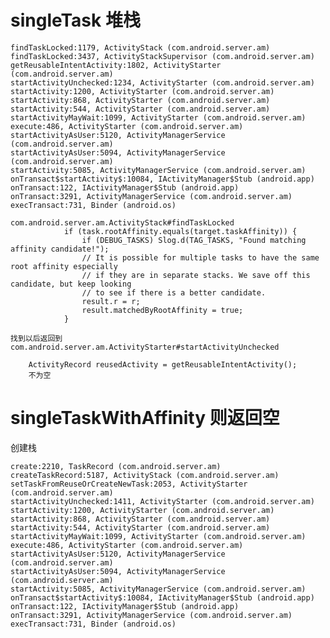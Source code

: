 # singleTask 堆栈
    findTaskLocked:1179, ActivityStack (com.android.server.am)
    findTaskLocked:3437, ActivityStackSupervisor (com.android.server.am)
    getReusableIntentActivity:1802, ActivityStarter (com.android.server.am)
    startActivityUnchecked:1234, ActivityStarter (com.android.server.am)
    startActivity:1200, ActivityStarter (com.android.server.am)
    startActivity:868, ActivityStarter (com.android.server.am)
    startActivity:544, ActivityStarter (com.android.server.am)
    startActivityMayWait:1099, ActivityStarter (com.android.server.am)
    execute:486, ActivityStarter (com.android.server.am)
    startActivityAsUser:5120, ActivityManagerService (com.android.server.am)
    startActivityAsUser:5094, ActivityManagerService (com.android.server.am)
    startActivity:5085, ActivityManagerService (com.android.server.am)
    onTransact$startActivity$:10084, IActivityManager$Stub (android.app)
    onTransact:122, IActivityManager$Stub (android.app)
    onTransact:3291, ActivityManagerService (com.android.server.am)
    execTransact:731, Binder (android.os)
    
    com.android.server.am.ActivityStack#findTaskLocked
                if (task.rootAffinity.equals(target.taskAffinity)) {
                    if (DEBUG_TASKS) Slog.d(TAG_TASKS, "Found matching affinity candidate!");
                    // It is possible for multiple tasks to have the same root affinity especially
                    // if they are in separate stacks. We save off this candidate, but keep looking
                    // to see if there is a better candidate.
                    result.r = r;
                    result.matchedByRootAffinity = true;
                }
                
    找到以后返回到
    com.android.server.am.ActivityStarter#startActivityUnchecked
        
        ActivityRecord reusedActivity = getReusableIntentActivity();
        不为空
        
# singleTaskWithAffinity 则返回空
创建栈

    create:2210, TaskRecord (com.android.server.am)
    createTaskRecord:5187, ActivityStack (com.android.server.am)
    setTaskFromReuseOrCreateNewTask:2053, ActivityStarter (com.android.server.am)
    startActivityUnchecked:1411, ActivityStarter (com.android.server.am)
    startActivity:1200, ActivityStarter (com.android.server.am)
    startActivity:868, ActivityStarter (com.android.server.am)
    startActivity:544, ActivityStarter (com.android.server.am)
    startActivityMayWait:1099, ActivityStarter (com.android.server.am)
    execute:486, ActivityStarter (com.android.server.am)
    startActivityAsUser:5120, ActivityManagerService (com.android.server.am)
    startActivityAsUser:5094, ActivityManagerService (com.android.server.am)
    startActivity:5085, ActivityManagerService (com.android.server.am)
    onTransact$startActivity$:10084, IActivityManager$Stub (android.app)
    onTransact:122, IActivityManager$Stub (android.app)
    onTransact:3291, ActivityManagerService (com.android.server.am)
    execTransact:731, Binder (android.os)